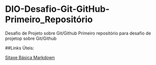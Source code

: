 # DIO-Desafio-Git-GitHub-Primeiro_Repositório
Desafio de Projeto sobre Git/Github
Primeiro repositório para desafio de projetop sobre Git/Github

##Links Úteis:

[Sitaxe Básica Markdown](https://markdown.net.br/sintaxe-basica/)
